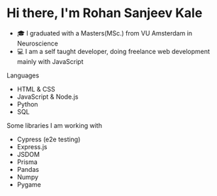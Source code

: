 # Hi there, I'm Rohan Sanjeev Kale

- 🎓 I graduated with a Masters(MSc.) from VU Amsterdam in Neuroscience
- 💻 I am a self taught developer, doing freelance web development mainly with JavaScript


Languages

- HTML & CSS
- JavaScript & Node.js
- Python 
- SQL 

Some libraries I am working with

- Cypress (e2e testing) 
- Express.js
- JSDOM
- Prisma
- Pandas
- Numpy
- Pygame
